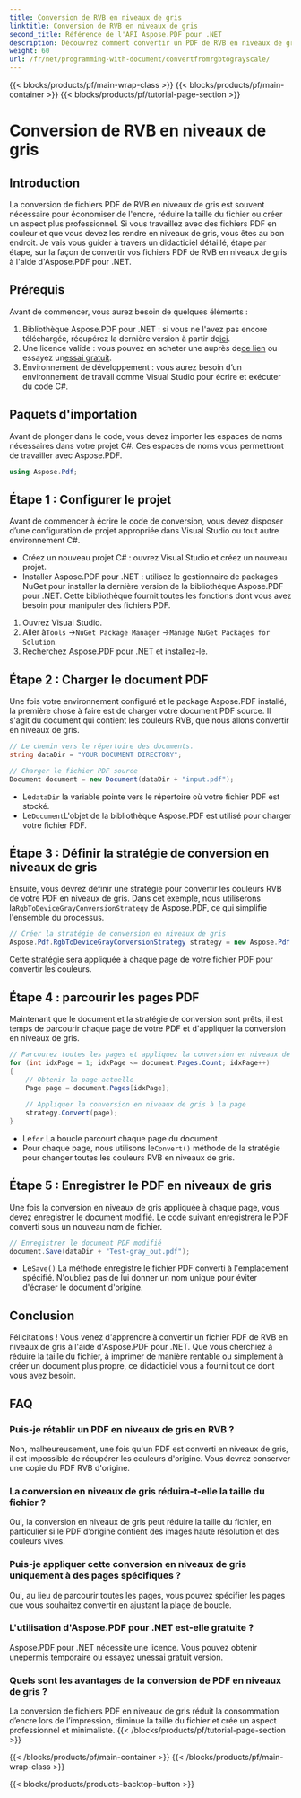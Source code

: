 ```yaml
---
title: Conversion de RVB en niveaux de gris
linktitle: Conversion de RVB en niveaux de gris
second_title: Référence de l'API Aspose.PDF pour .NET
description: Découvrez comment convertir un PDF de RVB en niveaux de gris à l'aide d'Aspose.PDF pour .NET. Un guide étape par étape pour simplifier la conversion des couleurs PDF et économiser de l'espace sur les fichiers.
weight: 60
url: /fr/net/programming-with-document/convertfromrgbtograyscale/
---
```


{{< blocks/products/pf/main-wrap-class >}}
{{< blocks/products/pf/main-container >}}
{{< blocks/products/pf/tutorial-page-section >}}

# Conversion de RVB en niveaux de gris

## Introduction

La conversion de fichiers PDF de RVB en niveaux de gris est souvent nécessaire pour économiser de l'encre, réduire la taille du fichier ou créer un aspect plus professionnel. Si vous travaillez avec des fichiers PDF en couleur et que vous devez les rendre en niveaux de gris, vous êtes au bon endroit. Je vais vous guider à travers un didacticiel détaillé, étape par étape, sur la façon de convertir vos fichiers PDF de RVB en niveaux de gris à l'aide d'Aspose.PDF pour .NET.

## Prérequis

Avant de commencer, vous aurez besoin de quelques éléments :

1.  Bibliothèque Aspose.PDF pour .NET : si vous ne l'avez pas encore téléchargée, récupérez la dernière version à partir de[ici](https://releases.aspose.com/pdf/net/).
2.  Une licence valide : vous pouvez en acheter une auprès de[ce lien](https://purchase.aspose.com/buy) ou essayez un[essai gratuit](https://releases.aspose.com/).
3. Environnement de développement : vous aurez besoin d’un environnement de travail comme Visual Studio pour écrire et exécuter du code C#.

## Paquets d'importation

Avant de plonger dans le code, vous devez importer les espaces de noms nécessaires dans votre projet C#. Ces espaces de noms vous permettront de travailler avec Aspose.PDF.

```csharp
using Aspose.Pdf;
```

## Étape 1 : Configurer le projet

Avant de commencer à écrire le code de conversion, vous devez disposer d’une configuration de projet appropriée dans Visual Studio ou tout autre environnement C#.

- Créez un nouveau projet C# : ouvrez Visual Studio et créez un nouveau projet.
- Installer Aspose.PDF pour .NET : utilisez le gestionnaire de packages NuGet pour installer la dernière version de la bibliothèque Aspose.PDF pour .NET. Cette bibliothèque fournit toutes les fonctions dont vous avez besoin pour manipuler des fichiers PDF.

1. Ouvrez Visual Studio.
2.  Aller à`Tools` ->`NuGet Package Manager` ->`Manage NuGet Packages for Solution`.
3. Recherchez Aspose.PDF pour .NET et installez-le.

## Étape 2 : Charger le document PDF

Une fois votre environnement configuré et le package Aspose.PDF installé, la première chose à faire est de charger votre document PDF source. Il s'agit du document qui contient les couleurs RVB, que nous allons convertir en niveaux de gris.

```csharp
// Le chemin vers le répertoire des documents.
string dataDir = "YOUR DOCUMENT DIRECTORY";

// Charger le fichier PDF source
Document document = new Document(dataDir + "input.pdf");
```

-  Le`dataDir` la variable pointe vers le répertoire où votre fichier PDF est stocké.
-  Le`Document`L'objet de la bibliothèque Aspose.PDF est utilisé pour charger votre fichier PDF.

## Étape 3 : Définir la stratégie de conversion en niveaux de gris

 Ensuite, vous devrez définir une stratégie pour convertir les couleurs RVB de votre PDF en niveaux de gris. Dans cet exemple, nous utiliserons la`RgbToDeviceGrayConversionStrategy` de Aspose.PDF, ce qui simplifie l'ensemble du processus.

```csharp
// Créer la stratégie de conversion en niveaux de gris
Aspose.Pdf.RgbToDeviceGrayConversionStrategy strategy = new Aspose.Pdf.RgbToDeviceGrayConversionStrategy();
```

Cette stratégie sera appliquée à chaque page de votre fichier PDF pour convertir les couleurs.

## Étape 4 : parcourir les pages PDF

Maintenant que le document et la stratégie de conversion sont prêts, il est temps de parcourir chaque page de votre PDF et d'appliquer la conversion en niveaux de gris. 

```csharp
// Parcourez toutes les pages et appliquez la conversion en niveaux de gris
for (int idxPage = 1; idxPage <= document.Pages.Count; idxPage++)
{
    // Obtenir la page actuelle
    Page page = document.Pages[idxPage];
    
    // Appliquer la conversion en niveaux de gris à la page
    strategy.Convert(page);
}
```

-  Le`for` La boucle parcourt chaque page du document.
-  Pour chaque page, nous utilisons le`Convert()` méthode de la stratégie pour changer toutes les couleurs RVB en niveaux de gris.

## Étape 5 : Enregistrer le PDF en niveaux de gris

Une fois la conversion en niveaux de gris appliquée à chaque page, vous devez enregistrer le document modifié. Le code suivant enregistrera le PDF converti sous un nouveau nom de fichier.

```csharp
// Enregistrer le document PDF modifié
document.Save(dataDir + "Test-gray_out.pdf");
```

-  Le`Save()` La méthode enregistre le fichier PDF converti à l'emplacement spécifié. N'oubliez pas de lui donner un nom unique pour éviter d'écraser le document d'origine.

## Conclusion

Félicitations ! Vous venez d'apprendre à convertir un fichier PDF de RVB en niveaux de gris à l'aide d'Aspose.PDF pour .NET. Que vous cherchiez à réduire la taille du fichier, à imprimer de manière rentable ou simplement à créer un document plus propre, ce didacticiel vous a fourni tout ce dont vous avez besoin.

## FAQ

### Puis-je rétablir un PDF en niveaux de gris en RVB ?

Non, malheureusement, une fois qu'un PDF est converti en niveaux de gris, il est impossible de récupérer les couleurs d'origine. Vous devrez conserver une copie du PDF RVB d'origine.

### La conversion en niveaux de gris réduira-t-elle la taille du fichier ?

Oui, la conversion en niveaux de gris peut réduire la taille du fichier, en particulier si le PDF d’origine contient des images haute résolution et des couleurs vives.

### Puis-je appliquer cette conversion en niveaux de gris uniquement à des pages spécifiques ?

Oui, au lieu de parcourir toutes les pages, vous pouvez spécifier les pages que vous souhaitez convertir en ajustant la plage de boucle.

### L'utilisation d'Aspose.PDF pour .NET est-elle gratuite ?

 Aspose.PDF pour .NET nécessite une licence. Vous pouvez obtenir une[permis temporaire](https://purchase.aspose.com/temporary-license/) ou essayez un[essai gratuit](https://releases.aspose.com/) version.

### Quels sont les avantages de la conversion de PDF en niveaux de gris ?

La conversion de fichiers PDF en niveaux de gris réduit la consommation d’encre lors de l’impression, diminue la taille du fichier et crée un aspect professionnel et minimaliste.
{{< /blocks/products/pf/tutorial-page-section >}}

{{< /blocks/products/pf/main-container >}}
{{< /blocks/products/pf/main-wrap-class >}}

{{< blocks/products/products-backtop-button >}}
